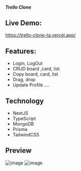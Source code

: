 ##### Trello Clone

## Live Demo:
https://trello-clone-ta.vercel.app/
## Features:
- Login, LogOut
- CRUD board ,card, list
- Copy board, card, list
- Drag, drop
- Update Profile ....

## Technology
- NextJS
- TypeScript
- MongoDB
- Prisma
- TailwindCSS

## Preview
 ![image](https://github.com/01-1951060500-LeThanhAn/clone-trello/assets/94341241/d66d364e-0a31-40d8-b19c-574fb3290c9f)
![image](https://github.com/01-1951060500-LeThanhAn/clone-trello/assets/94341241/34172de8-3bcd-44f7-ae48-6e99f428ca04)


